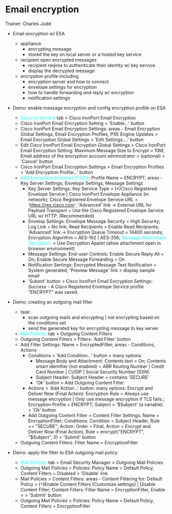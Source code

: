 # Email encryption

Trainer: Charles Judd


- Email encryption w/ ESA
  - appliance
    - encrypting message 
    - stored the key on local server or a hosted key service
  - recipient open encrypted messages
    - recipient reqires to authenticate their identity w/ key service
    - display the decrypted message
  - encryption profile including
    - encryption server and how to connect
    - envelope settings for encryption
    - how to handle forwarding and reply w/ encryption
    - notification settings


- Demo: enable message encryption and config encryption profile on ESA
  - <span style="color: cyan;">Security Service</span> tab > Cisco IronPort Email Encryption
  - Cisco IronPort Email Encryption Setting > 'Enable...' button
  - Cisco IronPort Email Encryption Settings: areas - Email Encryption Global Settings, Email Encryption Profiles, PXE Engine Updates > Email Encryption Global Settings > 'Edit Settings....' button
  - Edit Cisco IronPort Email Encryption Global Settings > Cisco IronPort Email Encryption Setting: Maximum Message Size to Encrypt = 10M; Email address of the encryption account administrator = (optional) > 'Cancel' button
  - Cisco IronPort Email Encryption Settings > Email Encryption Profiles > 'Add Encryption Profile...' button
  - <span style="color: cyan;">Add Encryption Envelope Profile</span>: Profile Name = ENCRYPT; areas - Key Server Settings, Envelope Settings, Message Settings
    - Key Server Settings: Key Service Type = (*)Cisco Registered Envelope Service | Cisco IronPort Envelope Appliance (in network); Cisco Registered Envelope Service URL = 'https://res.cisco.com'; 'Advanced' link -> External URL for Payload Transport = Use the Cisco Registered Envelope Service URL w/ HTTP. (Recommended)
    - Envelop Settings: Envelope Message Security = High Security; Log Link = No link; Read Recipients = Enable Read Recipients; 'Advanced' link -> Encryption Queue Timeout = 14400 seconds; Encryption Algorithm = AES-192 | AES-256; <span style="color: cyan;">Message Attachment Decryption</span> = Use Decryption Applet (allow attachment open in browser environment)
    - Message Settings: End-user Controls: Enable Secure Reply All = On; Enable Secure Message Forwarding = On
    - Notification Sertings: Encrypted Message Text Notification = System generated; 'Preview Message' link > display sample email
    - 'Submit' button > Cisco IronPort Email Encryption Settings: Success - A Cisco Registered Envelope Service profile "ENCRYPT" was saved.


- Demo: creating an outgoing mail filter
  - task:
    - scan outgoing mails and encrypting | not encrypting based on the conditions set
    - send the generated key for encrypting message to key server
  - <span style="color: cyan;">Mail Policies</span> tab > Outgoing Content Filters
  - Outgoing Content Filters > Filters: 'Add Filter' button
  - Add Filter Settings: Name = EncryptedFilter; areas - Conditions, Actions
    - Conditions > 'Add Condition...' button > many options
      - Message Body and Attachment: Contents text = On; Contents smart identifier (not enabled) = ABR Routing Number | Credit Card Number | CUSIP | Social Security Number (SSN)
      - Subject Header: Subject Header = contains 'SECURE'
      - 'Ok' button > Add Outgoing Content Filter
    - Actions > 'Add Action...' button: many options: Encrypt and Deliver Now (Final Action): Encryption Rule = Always use message encryption | Only use message encryption if TLS fails.; Encryption Profile = ENCRYPT; Subject = '$Subject' (a variable) > 'Ok' button
    - Add Outgoing Content Filter > Content Filter Settings: Name = EncryptionFilter; Conditions: Condition = Subject Header, Rule == "SECURE"; Action: Order = Final, Action = Encrypt and Deliver Now (Final Action), Rule = encrypt("ENCRYPT", "$Subject", 0) > 'Submit' button
  - Outgoing Content Filters: Filter Name = EncryptionFilter


- Demo: apply the filter to ESA outgoing mail policy
  - <span style="color: cyan;">Mail Policies</span> tab > Email Security Manager > Outgoing Mail Policies
  - Outgoing Mail Policies > Policies: Policy Name = Default Policy, Content Filters = Disabled > 'Disable' link
  - Mail Policies > Content Filters: areas - Content Filtering for: Default Policy = (`*`)Enable Content Filters (Customize settings) | Disable Content Filter; Content Filters: Filter Name = EncryptionFilter, Enable =  > 'Submit' button
  - Outgoing Mail Policies > Policies: Policy Name = Default Policy, Content Filters = EncryptionFilter



